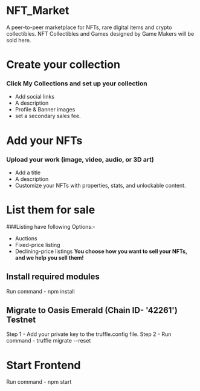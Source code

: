 # NFT_Market
A peer-to-peer marketplace for NFTs, rare digital items and crypto collectibles. NFT Collectibles and Games designed by Game Makers will be sold here.

# Create your collection
### Click My Collections and set up your collection
- Add social links 
- A description
- Profile & Banner images 
- set a secondary sales fee.

# Add your NFTs
### Upload your work (image, video, audio, or 3D art)
- Add a title 
- A description
- Customize your NFTs with properties, stats, and unlockable content.

# List them for sale
###Listing have following Options:-
- Auctions 
- Fixed-price listing
- Declining-price listings 
<b>You choose how you want to sell your NFTs, and we help you sell them!</b>


## Install required modules
Run command - npm install

## Migrate to Oasis Emerald (Chain ID- '42261') Testnet

Step 1 - Add your private key to the truffle.config file.
Step 2 - Run command - truffle migrate --reset

# Start Frontend
Run command - npm start
